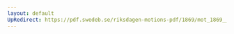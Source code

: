 ```yaml
---
layout: default
UpRedirect: https://pdf.swedeb.se/riksdagen-motions-pdf/1869/mot_1869__ak__00017/mot_1869__ak__00017_002.pdf
---
```

